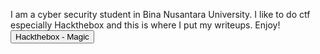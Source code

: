 I am a cyber security student in Bina Nusantara University. I like to do ctf especially Hackthebox and this is where I put my writeups. Enjoy!
<br>
<button type="button" href="www.google.com">Hackthebox - Magic</button>
